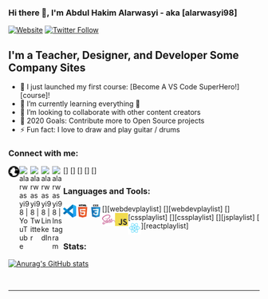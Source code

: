 ### Hi there 👋, I'm Abdul Hakim Alarwasyi - aka [alarwasyi98]

[![Website](https://img.shields.io/website?label=alarwasyi.com&style=for-the-badge&url=https%3A%2F%2Fcodestackr.com)](https://codestackr.com)
[![Twitter Follow](https://img.shields.io/twitter/follow/codeSTACKr?color=1DA1F2&logo=twitter&style=for-the-badge)](https://twitter.com/intent/follow?original_referer=https%3A%2F%2Fgithub.com%2FcodeSTACKr&screen_name=codeSTACKr)

## I'm a Teacher, Designer, and Developer Some Company Sites

- 🔭 I just launched my first course: [Become A VS Code SuperHero!][course]!
- 🌱 I’m currently learning everything 🤣
- 👯 I’m looking to collaborate with other content creators
- 🥅 2020 Goals: Contribute more to Open Source projects
- ⚡ Fun fact: I love to draw and play guitar / drums

### Connect with me:

[<img align="left" alt="alarwasyi.com" width="22px" src="https://raw.githubusercontent.com/iconic/open-iconic/master/svg/globe.svg" />]
[<img align="left" alt="alarwasyi98 | YouTube" width="22px" src="https://cdn.jsdelivr.net/npm/simple-icons@v3/icons/youtube.svg" />]
[<img align="left" alt="alarwasyi98 | Twitter" width="22px" src="https://cdn.jsdelivr.net/npm/simple-icons@v3/icons/twitter.svg" />]
[<img align="left" alt="alarwasyi98 | LinkedIn" width="22px" src="https://cdn.jsdelivr.net/npm/simple-icons@v3/icons/linkedin.svg" />]
[<img align="left" alt="alarwasyi98 | Instagram" width="22px" src="https://cdn.jsdelivr.net/npm/simple-icons@v3/icons/instagram.svg" />]
<br />

### Languages and Tools:

[<img align="left" alt="Visual Studio Code" width="26px" src="https://raw.githubusercontent.com/github/explore/80688e429a7d4ef2fca1e82350fe8e3517d3494d/topics/visual-studio-code/visual-studio-code.png" />][webdevplaylist]
[<img align="left" alt="HTML5" width="26px" src="https://raw.githubusercontent.com/github/explore/80688e429a7d4ef2fca1e82350fe8e3517d3494d/topics/html/html.png" />][webdevplaylist]
[<img align="left" alt="CSS3" width="26px" src="https://raw.githubusercontent.com/github/explore/80688e429a7d4ef2fca1e82350fe8e3517d3494d/topics/css/css.png" />][cssplaylist]
[<img align="left" alt="Sass" width="26px" src="https://raw.githubusercontent.com/github/explore/80688e429a7d4ef2fca1e82350fe8e3517d3494d/topics/sass/sass.png" />][cssplaylist]
[<img align="left" alt="JavaScript" width="26px" src="https://raw.githubusercontent.com/github/explore/80688e429a7d4ef2fca1e82350fe8e3517d3494d/topics/javascript/javascript.png" />][jsplaylist]
[<img align="left" alt="React" width="26px" src="https://raw.githubusercontent.com/github/explore/80688e429a7d4ef2fca1e82350fe8e3517d3494d/topics/react/react.png" />][reactplaylist]
<br />

### Stats:

[![Anurag's GitHub stats](https://github-readme-stats.vercel.app/api?username=alarwasyi98)](https://github.com/anuraghazra/github-readme-stats)

<br />

---
